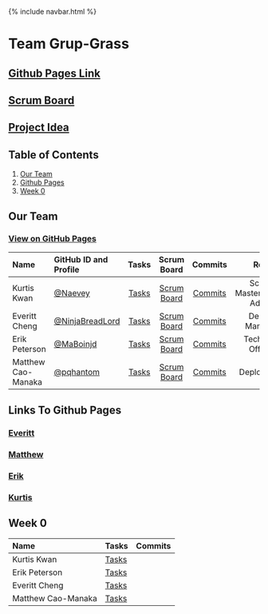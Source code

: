{% include navbar.html %}


# Team Grup-Grass
## [Github Pages Link](https://ninjabreadlord.github.io/grup-grass/)
## [Scrum Board](https://github.com/NinjaBreadLord/grup-grass/projects/1)

## [Project Idea](https://ninjabreadlord.github.io/grup-grass/webProject)

## Table of Contents
1. [Our Team](https://github.com/Naevey/grup-grass/blob/main/README.md#our-team)
2. [Github Pages](https://github.com/Naevey/grup-grass/blob/main/README.md#links-to-github-pages)
3. [Week 0](https://github.com/Naevey/grup-grass/blob/main/README.md#week-0)

## Our Team
### [View on GitHub Pages](https://ninjabreadlord.github.io/grup-grass/TeamRoles)

| Name | GitHub ID and Profile | Tasks | Scrum Board | Commits | Role | 
|:-----|:----------------------|:-----:|:-----------:|:-------:|:-------:|
| Kurtis Kwan | [@Naevey](https://github.com/Naevey)| [Tasks](https://github.com/NinjaBreadLord/grup-grass/issues/assigned/Naevey) |[Scrum Board](https://github.com/Naevey/grup-grass/projects/1) | [Commits](https://github.com/NinjaBreadLord/grup-grass/commits?author=Naevey) | Scrum Master/Github Admin
| Everitt Cheng | [@NinjaBreadLord](https://github.com/NinjaBreadLord)| [Tasks](https://github.com/NinjaBreadLord/grup-grass/issues/assigned/NinjaBreadLord) |[Scrum Board](https://github.com/Naevey/grup-grass/projects/1) | [Commits](https://github.com/Naevey/grup-grass/commits?author=NinjaBreadlord) | Design Manager
| Erik Peterson | [@MaBoinjd](https://github.com/MaBoinjd)| [Tasks](https://github.com/NinjaBreadLord/grup-grass/issues/assigned/MaBoinJd) |[Scrum Board](https://github.com/Naevey/grup-grass/projects/1) | [Commits](https://github.com/Naevey/grup-grass/commits?author=MaBoinjd) | Technical Officer
| Matthew Cao-Manaka | [@pqhantom](https://github.com/Pqhantom)| [Tasks](https://github.com/NinjaBreadLord/grup-grass/issues/assigned/Pqhantom) |[Scrum Board](https://github.com/Naevey/grup-grass/projects/1) | [Commits](https://github.com/Naevey/grup-grass/commits?author=Pqhantom) | Deployment


## Links To Github Pages
### [Everitt](https://ninjabreadlord.github.io/Tri-3-Everitt-Cheng/)
### [Matthew](https://pqhantom.github.io/Tri-3-Matthew-Cao-Manaka/)
### [Erik](https://maboinjd.github.io/Tri-3-Erik-Peterson/)
### [Kurtis](https://naevey.github.io/Tri-3-Kurtis-Kwan/)

## Week 0
| Name | Tasks | Commits |
|:-----|:----------------------|:-----:|
| Kurtis Kwan | [Tasks](https://github.com/NinjaBreadLord/grup-grass/issues/assigned/Naevey) | | 
| Erik Peterson | [Tasks]() | 
| Everitt Cheng | [Tasks]()  | 
| Matthew Cao-Manaka | [Tasks]() | 
